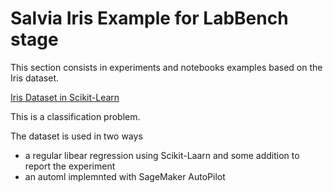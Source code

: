 # Salvia Iris Example for LabBench stage

This section consists in experiments and notebooks examples based on the Iris dataset.

[Iris Dataset in Scikit-Learn](https://scikit-learn.org/stable/auto_examples/datasets/plot_iris_dataset.html)

This is a classification problem.

The dataset is used in two ways
- a regular libear regression using Scikit-Laarn and some addition to report the experiment
- an automl implemnted with SageMaker AutoPilot